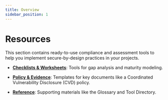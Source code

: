 ```yaml
---
title: Overview
sidebar_position: 1
---
```


# Resources

This section contains ready-to-use compliance and assessment tools to help you implement secure-by-design practices in your projects.

- **[Checklists & Worksheets](./checklists-and-worksheets/cra-gap-analysis.md)**: Tools for gap analysis and maturity modeling.

- **[Policy & Evidence](./policy-and-evidence/policy-templates.md)**: Templates for key documents like a Coordinated Vulnerability Disclosure (CVD) policy.

- **[Reference](./reference/glossary.md)**: Supporting materials like the Glossary and Tool Directory. 